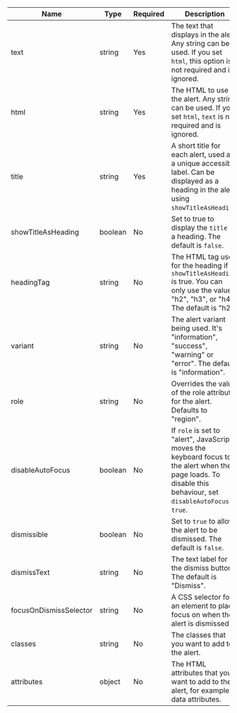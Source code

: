 | Name                   | Type    | Required | Description                                                                                                                                                     |
| ---------------------- | ------- | -------- | --------------------------------------------------------------------------------------------------------------------------------------------------------------- |
| text                   | string  | Yes      | The text that displays in the alert. Any string can be used. If you set `html`, this option is not required and is ignored.                                     |
| html                   | string  | Yes      | The HTML to use in the alert. Any string can be used. If you set `html`, `text` is not required and is ignored.                                                 |
| title                  | string  | Yes      | A short title for each alert, used as a unique accessible label. Can be displayed as a heading in the alert using `showTitleAsHeading`.                         |
| showTitleAsHeading     | boolean | No       | Set to true to display the `title` as a heading. The default is `false`.                                                                                        |
| headingTag               | string  | No       | The HTML tag used for the heading if `showTitleAsHeading` is true. You can only use the values "h2", "h3", or "h4". The default is "h2".                        |
| variant                | string  | No       | The alert variant being used. It's "information", "success", "warning" or "error". The default is "information".                                                |
| role                   | string  | No       | Overrides the value of the role attribute for the alert. Defaults to "region".                                                                                  |
| disableAutoFocus       | boolean | No       | If `role` is set to "alert", JavaScript moves the keyboard focus to the alert when the page loads. To disable this behaviour, set `disableAutoFocus` to `true`. |
| dismissible            | boolean | No       | Set to `true` to allow the alert to be dismissed. The default is `false`.                                                                                       |
| dismissText            | string  | No       | The text label for the dismiss button. The default is "Dismiss".                                                                                                |
| focusOnDismissSelector | string  | No       | A CSS selector for an element to place focus on when the alert is dismissed                                                                                     |
| classes                | string  | No       | The classes that you want to add to the alert.                                                                                                                  |
| attributes             | object  | No       | The HTML attributes that you want to add to the alert, for example data attributes.                                                                             |
